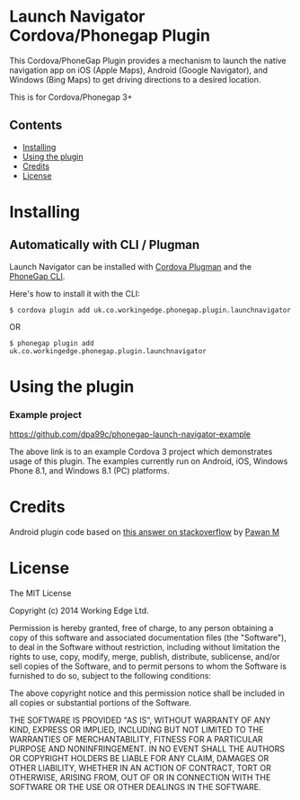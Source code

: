 Launch Navigator Cordova/Phonegap Plugin
=================================

This Cordova/PhoneGap Plugin provides a mechanism to launch the native navigation app on iOS (Apple Maps), Android (Google Navigator), and Windows (Bing Maps) to get driving directions to a desired location. 

This is for Cordova/Phonegap 3+

## Contents

* [Installing](#installing)
* [Using the plugin](#using-the-plugin)
* [Credits](#credits)
* [License](#license)
 
# Installing

## Automatically with CLI / Plugman

Launch Navigator can be installed with [Cordova Plugman](https://github.com/apache/cordova-plugman) and the [PhoneGap CLI](http://docs.phonegap.com/en/edge/guide_cli_index.md.html).

Here's how to install it with the CLI:


    $ cordova plugin add uk.co.workingedge.phonegap.plugin.launchnavigator

OR

    $ phonegap plugin add uk.co.workingedge.phonegap.plugin.launchnavigator


# Using the plugin


### Example project

https://github.com/dpa99c/phonegap-launch-navigator-example

The above link is to an example Cordova 3 project which demonstrates usage of this plugin.
The examples currently run on Android, iOS, Windows Phone 8.1, and Windows 8.1 (PC) platforms.

# Credits

Android plugin code based on [this answer on stackoverflow](http://stackoverflow.com/a/18740974/777265) by [Pawan M](http://stackoverflow.com/users/648030/pawan-m)

License
================

The MIT License

Copyright (c) 2014 Working Edge Ltd.

Permission is hereby granted, free of charge, to any person obtaining a copy
of this software and associated documentation files (the "Software"), to deal
in the Software without restriction, including without limitation the rights
to use, copy, modify, merge, publish, distribute, sublicense, and/or sell
copies of the Software, and to permit persons to whom the Software is
furnished to do so, subject to the following conditions:

The above copyright notice and this permission notice shall be included in
all copies or substantial portions of the Software.

THE SOFTWARE IS PROVIDED "AS IS", WITHOUT WARRANTY OF ANY KIND, EXPRESS OR
IMPLIED, INCLUDING BUT NOT LIMITED TO THE WARRANTIES OF MERCHANTABILITY,
FITNESS FOR A PARTICULAR PURPOSE AND NONINFRINGEMENT. IN NO EVENT SHALL THE
AUTHORS OR COPYRIGHT HOLDERS BE LIABLE FOR ANY CLAIM, DAMAGES OR OTHER
LIABILITY, WHETHER IN AN ACTION OF CONTRACT, TORT OR OTHERWISE, ARISING FROM,
OUT OF OR IN CONNECTION WITH THE SOFTWARE OR THE USE OR OTHER DEALINGS IN
THE SOFTWARE.